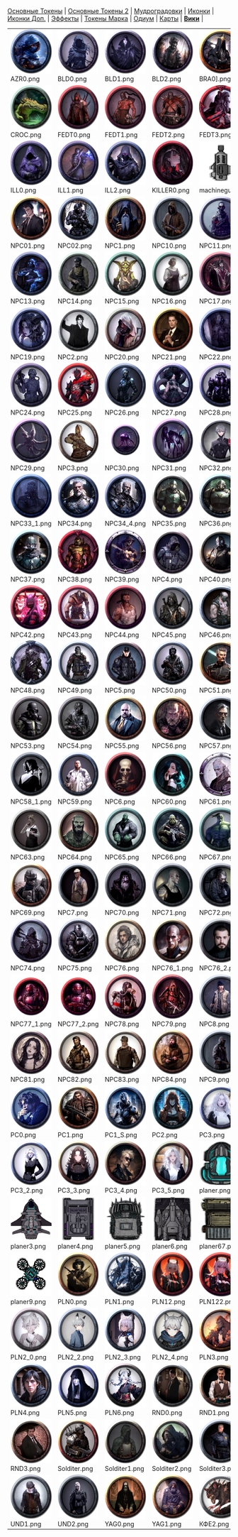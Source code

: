 [Основные Токены](https://github.com/CatacombNoop/ktms-tokens/blob/main/images_main/README.md) |
[Основные Токены 2](https://github.com/CatacombNoop/ktms-tokens/blob/main/images_main2/README.md) |
[Мудроградовки](https://github.com/CatacombNoop/ktms-tokens/blob/main/images_mudrog/README.md) |
[Иконки](https://github.com/CatacombNoop/ktms-tokens/blob/main/images_icons/README.md) |
[Иконки Доп.](https://github.com/CatacombNoop/ktms-tokens/blob/main/images_icons2/README.md) |
[Эффекты](https://github.com/CatacombNoop/ktms-tokens/blob/main/images_sfx/README.md) |
[Токены Марка](https://github.com/CatacombNoop/ktms-tokens/blob/main/images_mark/README.md) |
[Одиум](https://github.com/CatacombNoop/ktms-tokens/blob/main/images_odium/README.md) |
[Карты](https://github.com/CatacombNoop/ktms-tokens/blob/main/images_maps/README.md) |
[**Вики**](https://github.com/CatacombNoop/ktms-tokens/wiki) |
<table><tr>
<tr>
<td valign="bottom">
<img src="./AZR0.png" width="100" height="100"><br>
AZR0.png
</td>

<td valign="bottom">
<img src="./BLD0.png" width="100" height="100"><br>
BLD0.png
</td>

<td valign="bottom">
<img src="./BLD1.png" width="100" height="100"><br>
BLD1.png
</td>

<td valign="bottom">
<img src="./BLD2.png" width="100" height="100"><br>
BLD2.png
</td>

<td valign="bottom">
<img src="./BRA0].png" width="100" height="100"><br>
BRA0].png
</td>

<td valign="bottom">
<img src="./BRA1.png" width="100" height="100"><br>
BRA1.png
</td>

</tr>
<tr>
<td valign="bottom">
<img src="./CROC.png" width="100" height="100"><br>
CROC.png
</td>

<td valign="bottom">
<img src="./FEDT0.png" width="100" height="100"><br>
FEDT0.png
</td>

<td valign="bottom">
<img src="./FEDT1.png" width="100" height="100"><br>
FEDT1.png
</td>

<td valign="bottom">
<img src="./FEDT2.png" width="100" height="100"><br>
FEDT2.png
</td>

<td valign="bottom">
<img src="./FEDT3.png" width="100" height="100"><br>
FEDT3.png
</td>

<td valign="bottom">
<img src="./GITH.png" width="100" height="100"><br>
GITH.png
</td>

</tr>
<tr>
<td valign="bottom">
<img src="./ILL0.png" width="100" height="100"><br>
ILL0.png
</td>

<td valign="bottom">
<img src="./ILL1.png" width="100" height="100"><br>
ILL1.png
</td>

<td valign="bottom">
<img src="./ILL2.png" width="100" height="100"><br>
ILL2.png
</td>

<td valign="bottom">
<img src="./KILLER0.png" width="100" height="100"><br>
KILLER0.png
</td>

<td valign="bottom">
<img src="./machinegun.png" width="100" height="100"><br>
machinegun.png
</td>

<td valign="bottom">
<img src="./NPC0.png" width="100" height="100"><br>
NPC0.png
</td>

</tr>
<tr>
<td valign="bottom">
<img src="./NPC01.png" width="100" height="100"><br>
NPC01.png
</td>

<td valign="bottom">
<img src="./NPC02.png" width="100" height="100"><br>
NPC02.png
</td>

<td valign="bottom">
<img src="./NPC1.png" width="100" height="100"><br>
NPC1.png
</td>

<td valign="bottom">
<img src="./NPC10.png" width="100" height="100"><br>
NPC10.png
</td>

<td valign="bottom">
<img src="./NPC11.png" width="100" height="100"><br>
NPC11.png
</td>

<td valign="bottom">
<img src="./NPC12.png" width="100" height="100"><br>
NPC12.png
</td>

</tr>
<tr>
<td valign="bottom">
<img src="./NPC13.png" width="100" height="100"><br>
NPC13.png
</td>

<td valign="bottom">
<img src="./NPC14.png" width="100" height="100"><br>
NPC14.png
</td>

<td valign="bottom">
<img src="./NPC15.png" width="100" height="100"><br>
NPC15.png
</td>

<td valign="bottom">
<img src="./NPC16.png" width="100" height="100"><br>
NPC16.png
</td>

<td valign="bottom">
<img src="./NPC17.png" width="100" height="100"><br>
NPC17.png
</td>

<td valign="bottom">
<img src="./NPC18.png" width="100" height="100"><br>
NPC18.png
</td>

</tr>
<tr>
<td valign="bottom">
<img src="./NPC19.png" width="100" height="100"><br>
NPC19.png
</td>

<td valign="bottom">
<img src="./NPC2.png" width="100" height="100"><br>
NPC2.png
</td>

<td valign="bottom">
<img src="./NPC20.png" width="100" height="100"><br>
NPC20.png
</td>

<td valign="bottom">
<img src="./NPC21.png" width="100" height="100"><br>
NPC21.png
</td>

<td valign="bottom">
<img src="./NPC22.png" width="100" height="100"><br>
NPC22.png
</td>

<td valign="bottom">
<img src="./NPC23.png" width="100" height="100"><br>
NPC23.png
</td>

</tr>
<tr>
<td valign="bottom">
<img src="./NPC24.png" width="100" height="100"><br>
NPC24.png
</td>

<td valign="bottom">
<img src="./NPC25.png" width="100" height="100"><br>
NPC25.png
</td>

<td valign="bottom">
<img src="./NPC26.png" width="100" height="100"><br>
NPC26.png
</td>

<td valign="bottom">
<img src="./NPC27.png" width="100" height="100"><br>
NPC27.png
</td>

<td valign="bottom">
<img src="./NPC28.png" width="100" height="100"><br>
NPC28.png
</td>

<td valign="bottom">
<img src="./NPC282.png" width="100" height="100"><br>
NPC282.png
</td>

</tr>
<tr>
<td valign="bottom">
<img src="./NPC29.png" width="100" height="100"><br>
NPC29.png
</td>

<td valign="bottom">
<img src="./NPC3.png" width="100" height="100"><br>
NPC3.png
</td>

<td valign="bottom">
<img src="./NPC30.png" width="100" height="100"><br>
NPC30.png
</td>

<td valign="bottom">
<img src="./NPC31.png" width="100" height="100"><br>
NPC31.png
</td>

<td valign="bottom">
<img src="./NPC32.png" width="100" height="100"><br>
NPC32.png
</td>

<td valign="bottom">
<img src="./NPC33.png" width="100" height="100"><br>
NPC33.png
</td>

</tr>
<tr>
<td valign="bottom">
<img src="./NPC33_1.png" width="100" height="100"><br>
NPC33_1.png
</td>

<td valign="bottom">
<img src="./NPC34.png" width="100" height="100"><br>
NPC34.png
</td>

<td valign="bottom">
<img src="./NPC34_4.png" width="100" height="100"><br>
NPC34_4.png
</td>

<td valign="bottom">
<img src="./NPC35.png" width="100" height="100"><br>
NPC35.png
</td>

<td valign="bottom">
<img src="./NPC36.png" width="100" height="100"><br>
NPC36.png
</td>

<td valign="bottom">
<img src="./NPC36_2.png" width="100" height="100"><br>
NPC36_2.png
</td>

</tr>
<tr>
<td valign="bottom">
<img src="./NPC37.png" width="100" height="100"><br>
NPC37.png
</td>

<td valign="bottom">
<img src="./NPC38.png" width="100" height="100"><br>
NPC38.png
</td>

<td valign="bottom">
<img src="./NPC39.png" width="100" height="100"><br>
NPC39.png
</td>

<td valign="bottom">
<img src="./NPC4.png" width="100" height="100"><br>
NPC4.png
</td>

<td valign="bottom">
<img src="./NPC40.png" width="100" height="100"><br>
NPC40.png
</td>

<td valign="bottom">
<img src="./NPC41.png" width="100" height="100"><br>
NPC41.png
</td>

</tr>
<tr>
<td valign="bottom">
<img src="./NPC42.png" width="100" height="100"><br>
NPC42.png
</td>

<td valign="bottom">
<img src="./NPC43.png" width="100" height="100"><br>
NPC43.png
</td>

<td valign="bottom">
<img src="./NPC44.png" width="100" height="100"><br>
NPC44.png
</td>

<td valign="bottom">
<img src="./NPC45.png" width="100" height="100"><br>
NPC45.png
</td>

<td valign="bottom">
<img src="./NPC46.png" width="100" height="100"><br>
NPC46.png
</td>

<td valign="bottom">
<img src="./NPC47.png" width="100" height="100"><br>
NPC47.png
</td>

</tr>
<tr>
<td valign="bottom">
<img src="./NPC48.png" width="100" height="100"><br>
NPC48.png
</td>

<td valign="bottom">
<img src="./NPC49.png" width="100" height="100"><br>
NPC49.png
</td>

<td valign="bottom">
<img src="./NPC5.png" width="100" height="100"><br>
NPC5.png
</td>

<td valign="bottom">
<img src="./NPC50.png" width="100" height="100"><br>
NPC50.png
</td>

<td valign="bottom">
<img src="./NPC51.png" width="100" height="100"><br>
NPC51.png
</td>

<td valign="bottom">
<img src="./NPC52.png" width="100" height="100"><br>
NPC52.png
</td>

</tr>
<tr>
<td valign="bottom">
<img src="./NPC53.png" width="100" height="100"><br>
NPC53.png
</td>

<td valign="bottom">
<img src="./NPC54.png" width="100" height="100"><br>
NPC54.png
</td>

<td valign="bottom">
<img src="./NPC55.png" width="100" height="100"><br>
NPC55.png
</td>

<td valign="bottom">
<img src="./NPC56.png" width="100" height="100"><br>
NPC56.png
</td>

<td valign="bottom">
<img src="./NPC57.png" width="100" height="100"><br>
NPC57.png
</td>

<td valign="bottom">
<img src="./NPC58.png" width="100" height="100"><br>
NPC58.png
</td>

</tr>
<tr>
<td valign="bottom">
<img src="./NPC58_1.png" width="100" height="100"><br>
NPC58_1.png
</td>

<td valign="bottom">
<img src="./NPC59.png" width="100" height="100"><br>
NPC59.png
</td>

<td valign="bottom">
<img src="./NPC6.png" width="100" height="100"><br>
NPC6.png
</td>

<td valign="bottom">
<img src="./NPC60.png" width="100" height="100"><br>
NPC60.png
</td>

<td valign="bottom">
<img src="./NPC61.png" width="100" height="100"><br>
NPC61.png
</td>

<td valign="bottom">
<img src="./NPC62.png" width="100" height="100"><br>
NPC62.png
</td>

</tr>
<tr>
<td valign="bottom">
<img src="./NPC63.png" width="100" height="100"><br>
NPC63.png
</td>

<td valign="bottom">
<img src="./NPC64.png" width="100" height="100"><br>
NPC64.png
</td>

<td valign="bottom">
<img src="./NPC65.png" width="100" height="100"><br>
NPC65.png
</td>

<td valign="bottom">
<img src="./NPC66.png" width="100" height="100"><br>
NPC66.png
</td>

<td valign="bottom">
<img src="./NPC67.png" width="100" height="100"><br>
NPC67.png
</td>

<td valign="bottom">
<img src="./NPC68.png" width="100" height="100"><br>
NPC68.png
</td>

</tr>
<tr>
<td valign="bottom">
<img src="./NPC69.png" width="100" height="100"><br>
NPC69.png
</td>

<td valign="bottom">
<img src="./NPC7.png" width="100" height="100"><br>
NPC7.png
</td>

<td valign="bottom">
<img src="./NPC70.png" width="100" height="100"><br>
NPC70.png
</td>

<td valign="bottom">
<img src="./NPC71.png" width="100" height="100"><br>
NPC71.png
</td>

<td valign="bottom">
<img src="./NPC72.png" width="100" height="100"><br>
NPC72.png
</td>

<td valign="bottom">
<img src="./NPC73.png" width="100" height="100"><br>
NPC73.png
</td>

</tr>
<tr>
<td valign="bottom">
<img src="./NPC74.png" width="100" height="100"><br>
NPC74.png
</td>

<td valign="bottom">
<img src="./NPC75.png" width="100" height="100"><br>
NPC75.png
</td>

<td valign="bottom">
<img src="./NPC76.png" width="100" height="100"><br>
NPC76.png
</td>

<td valign="bottom">
<img src="./NPC76_1.png" width="100" height="100"><br>
NPC76_1.png
</td>

<td valign="bottom">
<img src="./NPC76_2.png" width="100" height="100"><br>
NPC76_2.png
</td>

<td valign="bottom">
<img src="./NPC77.png" width="100" height="100"><br>
NPC77.png
</td>

</tr>
<tr>
<td valign="bottom">
<img src="./NPC77_1.png" width="100" height="100"><br>
NPC77_1.png
</td>

<td valign="bottom">
<img src="./NPC77_2.png" width="100" height="100"><br>
NPC77_2.png
</td>

<td valign="bottom">
<img src="./NPC78.png" width="100" height="100"><br>
NPC78.png
</td>

<td valign="bottom">
<img src="./NPC79.png" width="100" height="100"><br>
NPC79.png
</td>

<td valign="bottom">
<img src="./NPC8.png" width="100" height="100"><br>
NPC8.png
</td>

<td valign="bottom">
<img src="./NPC80.png" width="100" height="100"><br>
NPC80.png
</td>

</tr>
<tr>
<td valign="bottom">
<img src="./NPC81.png" width="100" height="100"><br>
NPC81.png
</td>

<td valign="bottom">
<img src="./NPC82.png" width="100" height="100"><br>
NPC82.png
</td>

<td valign="bottom">
<img src="./NPC83.png" width="100" height="100"><br>
NPC83.png
</td>

<td valign="bottom">
<img src="./NPC84.png" width="100" height="100"><br>
NPC84.png
</td>

<td valign="bottom">
<img src="./NPC9.png" width="100" height="100"><br>
NPC9.png
</td>

<td valign="bottom">
<img src="./PAS0.png" width="100" height="100"><br>
PAS0.png
</td>

</tr>
<tr>
<td valign="bottom">
<img src="./PC0.png" width="100" height="100"><br>
PC0.png
</td>

<td valign="bottom">
<img src="./PC1.png" width="100" height="100"><br>
PC1.png
</td>

<td valign="bottom">
<img src="./PC1_S.png" width="100" height="100"><br>
PC1_S.png
</td>

<td valign="bottom">
<img src="./PC2.png" width="100" height="100"><br>
PC2.png
</td>

<td valign="bottom">
<img src="./PC3.png" width="100" height="100"><br>
PC3.png
</td>

<td valign="bottom">
<img src="./PC3_1.png" width="100" height="100"><br>
PC3_1.png
</td>

</tr>
<tr>
<td valign="bottom">
<img src="./PC3_2.png" width="100" height="100"><br>
PC3_2.png
</td>

<td valign="bottom">
<img src="./PC3_3.png" width="100" height="100"><br>
PC3_3.png
</td>

<td valign="bottom">
<img src="./PC3_4.png" width="100" height="100"><br>
PC3_4.png
</td>

<td valign="bottom">
<img src="./PC3_5.png" width="100" height="100"><br>
PC3_5.png
</td>

<td valign="bottom">
<img src="./planer.png" width="100" height="100"><br>
planer.png
</td>

<td valign="bottom">
<img src="./planer2.png" width="100" height="100"><br>
planer2.png
</td>

</tr>
<tr>
<td valign="bottom">
<img src="./planer3.png" width="100" height="100"><br>
planer3.png
</td>

<td valign="bottom">
<img src="./planer4.png" width="100" height="100"><br>
planer4.png
</td>

<td valign="bottom">
<img src="./planer5.png" width="100" height="100"><br>
planer5.png
</td>

<td valign="bottom">
<img src="./planer6.png" width="100" height="100"><br>
planer6.png
</td>

<td valign="bottom">
<img src="./planer67.png" width="100" height="100"><br>
planer67.png
</td>

<td valign="bottom">
<img src="./planer8.png" width="100" height="100"><br>
planer8.png
</td>

</tr>
<tr>
<td valign="bottom">
<img src="./planer9.png" width="100" height="100"><br>
planer9.png
</td>

<td valign="bottom">
<img src="./PLN0.png" width="100" height="100"><br>
PLN0.png
</td>

<td valign="bottom">
<img src="./PLN1.png" width="100" height="100"><br>
PLN1.png
</td>

<td valign="bottom">
<img src="./PLN12.png" width="100" height="100"><br>
PLN12.png
</td>

<td valign="bottom">
<img src="./PLN122.png" width="100" height="100"><br>
PLN122.png
</td>

<td valign="bottom">
<img src="./PLN2.png" width="100" height="100"><br>
PLN2.png
</td>

</tr>
<tr>
<td valign="bottom">
<img src="./PLN2_0.png" width="100" height="100"><br>
PLN2_0.png
</td>

<td valign="bottom">
<img src="./PLN2_2.png" width="100" height="100"><br>
PLN2_2.png
</td>

<td valign="bottom">
<img src="./PLN2_3.png" width="100" height="100"><br>
PLN2_3.png
</td>

<td valign="bottom">
<img src="./PLN2_4.png" width="100" height="100"><br>
PLN2_4.png
</td>

<td valign="bottom">
<img src="./PLN3.png" width="100" height="100"><br>
PLN3.png
</td>

<td valign="bottom">
<img src="./PLN32.png" width="100" height="100"><br>
PLN32.png
</td>

</tr>
<tr>
<td valign="bottom">
<img src="./PLN4.png" width="100" height="100"><br>
PLN4.png
</td>

<td valign="bottom">
<img src="./PLN5.png" width="100" height="100"><br>
PLN5.png
</td>

<td valign="bottom">
<img src="./PLN6.png" width="100" height="100"><br>
PLN6.png
</td>

<td valign="bottom">
<img src="./RND0.png" width="100" height="100"><br>
RND0.png
</td>

<td valign="bottom">
<img src="./RND1.png" width="100" height="100"><br>
RND1.png
</td>

<td valign="bottom">
<img src="./RND2.png" width="100" height="100"><br>
RND2.png
</td>

</tr>
<tr>
<td valign="bottom">
<img src="./RND3.png" width="100" height="100"><br>
RND3.png
</td>

<td valign="bottom">
<img src="./Solditer.png" width="100" height="100"><br>
Solditer.png
</td>

<td valign="bottom">
<img src="./Solditer1.png" width="100" height="100"><br>
Solditer1.png
</td>

<td valign="bottom">
<img src="./Solditer2.png" width="100" height="100"><br>
Solditer2.png
</td>

<td valign="bottom">
<img src="./Solditer3.png" width="100" height="100"><br>
Solditer3.png
</td>

<td valign="bottom">
<img src="./UND0.png" width="100" height="100"><br>
UND0.png
</td>

</tr>
<tr>
<td valign="bottom">
<img src="./UND1.png" width="100" height="100"><br>
UND1.png
</td>

<td valign="bottom">
<img src="./UND2.png" width="100" height="100"><br>
UND2.png
</td>

<td valign="bottom">
<img src="./YAG0.png" width="100" height="100"><br>
YAG0.png
</td>

<td valign="bottom">
<img src="./YAG1.png" width="100" height="100"><br>
YAG1.png
</td>

<td valign="bottom">
<img src="./КФЕ2.png" width="100" height="100"><br>
КФЕ2.png
</td>

</tr></table>